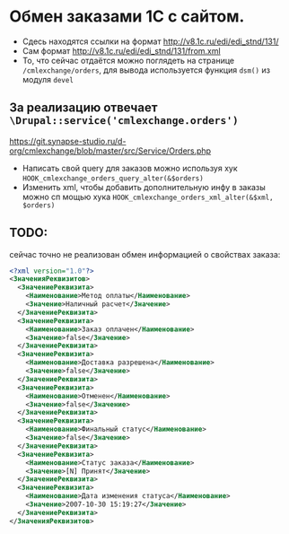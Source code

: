 # Обмен заказами 1С с сайтом.

* Сдесь находятся ссылки на формат http://v8.1c.ru/edi/edi_stnd/131/
* Сам формат http://v8.1c.ru/edi/edi_stnd/131/from.xml 
* То, что сейчас отдаётся можно поглядеть на странице `/cmlexchange/orders`, для вывода используется функция `dsm()` из модуля `devel`

## За реализацию отвечает `\Drupal::service('cmlexchange.orders')`
https://git.synapse-studio.ru/d-org/cmlexchange/blob/master/src/Service/Orders.php
* Написать свой query для заказов можно используя хук `HOOK_cmlexchange_orders_query_alter(&$orders)`
* Изменить xml, чтобы добавить дополнительную инфу в заказы можно сп мощью хука `HOOK_cmlexchange_orders_xml_alter(&$xml, $orders)`

## TODO:
сейчас точно не реализован обмен информацией о свойствах заказа:
```xml
<?xml version="1.0"?>
<ЗначенияРеквизитов>
  <ЗначениеРеквизита>
    <Наименование>Метод оплаты</Наименование>
    <Значение>Наличный расчет</Значение>
  </ЗначениеРеквизита>
  <ЗначениеРеквизита>
    <Наименование>Заказ оплачен</Наименование>
    <Значение>false</Значение>
  </ЗначениеРеквизита>
  <ЗначениеРеквизита>
    <Наименование>Доставка разрешена</Наименование>
    <Значение>false</Значение>
  </ЗначениеРеквизита>
  <ЗначениеРеквизита>
    <Наименование>Отменен</Наименование>
    <Значение>false</Значение>
  </ЗначениеРеквизита>
  <ЗначениеРеквизита>
    <Наименование>Финальный статус</Наименование>
    <Значение>false</Значение>
  </ЗначениеРеквизита>
  <ЗначениеРеквизита>
    <Наименование>Статус заказа</Наименование>
    <Значение>[N] Принят</Значение>
  </ЗначениеРеквизита>
  <ЗначениеРеквизита>
    <Наименование>Дата изменения статуса</Наименование>
    <Значение>2007-10-30 15:19:27</Значение>
  </ЗначениеРеквизита>
</ЗначенияРеквизитов>
```
